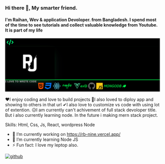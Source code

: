 ### Hi there 👋, My smarter  friend.
#### I'm Raihan, Wev & application Devoloper. from  Bangladesh. I spend most of the time to see tutorials and collect valuable knowledge from Youtube. It is part of my life
![I'm Raihan, Wev & application Devoloper. from  Bangladesh. I spend most of the time to see tutorials and collect valuable knowledge from Youtube. It is part of my life](https://raw.githubusercontent.com/raihan-jishan/Github-cover-photo/main/images/cover%20photo.png)

❤I enjoy coding and love to build projects
💛I also loved to diploy app and showing to others in that url
✔I also love to customize vs code with using lot of extention.
😥I am currently can't achivement of  full stack devoloper title. But i also currently  learning node. In the  future i making  mern stack project. 

Skills: Html, Css, Js, React, wordpress Node

- 🔭 I’m currently working on https://rb-nine.vercel.app/ 
- 🌱 I’m currently learning Node JS 
- ⚡ Fun fact: I  love my leptop also. 


[<img src='https://cdn.jsdelivr.net/npm/simple-icons@3.0.1/icons/github.svg' alt='github' height='40'>](https://github.com/https://github.com/raihan-jishan)  



<!---
raihan-jishan/raihan-jishan is a ✨ special ✨ repository because its `README.md` (this file) appears on your GitHub profile.
You can click the Preview link to take a look at your changes.
--->
